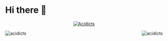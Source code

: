<h1 style="align-text: center">Hi there 👋</h1>

<p align="center"><a href="https://github.com/ryo-ma/github-profile-trophy"><img src="https://github-profile-trophy-davevad93s-projects.vercel.app/?username=acidicts&theme=matrix&rank=-B&column=-1" alt="Acidicts"/></a></p>

<p><img align="left" src="ttps://github-readme-stats.hackclub.dev/api/wakatime?username=810&api_domain=hackatime.hackclub.com&&custom_title=Hackatime+Stats&layout=compact&cache_seconds=0&langs_count=8&theme=default" alt="acidicts" /></p>
<p>&nbsp;<img align="right" src="https://github-readme-stats.vercel.app/api?username=acidicts&show_icons=true&locale=en" alt="acidicts" /></p>
